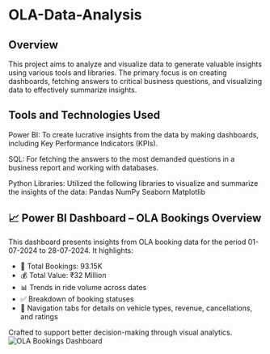 # OLA-Data-Analysis
## Overview
This project aims to analyze and visualize data to generate valuable insights using various tools and libraries. The primary focus is on creating dashboards, fetching answers to critical business questions, and visualizing data to effectively summarize insights.

## Tools and Technologies Used
 Power BI: To create lucrative insights from the data by making dashboards, including Key Performance Indicators (KPIs).

 SQL: For fetching the answers to the most demanded questions in a business report and working with databases.

 Python Libraries: Utilized the following libraries to visualize and summarize the insights of the data:
Pandas
NumPy
Seaborn
Matplotlib

## 📈 Power BI Dashboard – OLA Bookings Overview

This dashboard presents insights from OLA booking data for the period 01-07-2024 to 28-07-2024. It highlights:

- 🚕 Total Bookings: 93.15K
- 💰 Total Value: ₹32 Million
- 📊 Trends in ride volume across dates
- ✅ Breakdown of booking statuses
- 🧭 Navigation tabs for details on vehicle types, revenue, cancellations, and ratings

Crafted to support better decision-making through visual analytics.
![OLA Bookings Dashboard]([assets/ola_dashboard.png](https://github.com/iamrohandey/OLA-Data-Anaalysis/blob/8a5b772df09d0162ae7c462a59c89724899e54c6/Ola%20Dashboard.png))
